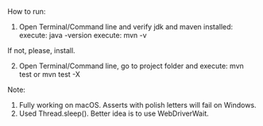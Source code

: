 How to run:

1. Open Terminal/Command line and verify jdk and maven installed:
execute: java -version
execute: mvn -v

If not, please, install.

2. Open Terminal/Command line, go to project folder and execute: 
mvn test
or
mvn test -X

Note:
1. Fully working on macOS. Asserts with polish letters will fail on Windows.
2. Used Thread.sleep(). Better idea is to use WebDriverWait.
